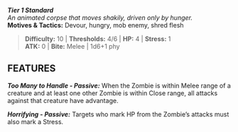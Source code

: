 ***Tier 1 Standard***  
*An animated corpse that moves shakily, driven only by hunger.*  
**Motives & Tactics:** Devour, hungry, mob enemy, shred flesh

> **Difficulty:** 10 | **Thresholds:** 4/6 | **HP:** 4 | **Stress:** 1  
> **ATK:** 0 | **Bite:** Melee | 1d6+1 phy  

## FEATURES

***Too Many to Handle - Passive:*** When the Zombie is within Melee range of a creature and at least one other Zombie is within Close range, all attacks against that creature have advantage.

***Horrifying - Passive:*** Targets who mark HP from the Zombie’s attacks must also mark a Stress.
